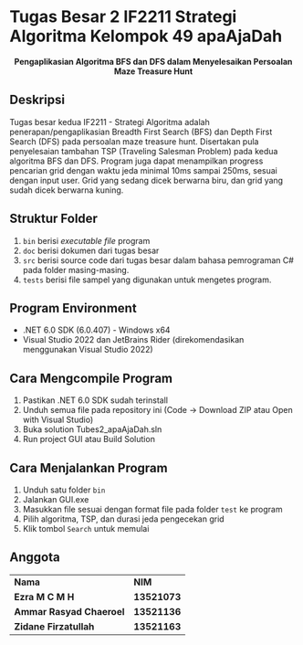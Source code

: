 # Tugas Besar 2 IF2211 Strategi Algoritma Kelompok 49 apaAjaDah

<p align="center">
  <strong>Pengaplikasian Algoritma BFS dan DFS dalam Menyelesaikan Persoalan Maze Treasure Hunt</strong><br/>
</p>

## Deskripsi
Tugas besar kedua IF2211 - Strategi Algoritma adalah penerapan/pengaplikasian Breadth First Search (BFS) dan Depth First Search (DFS) pada persoalan maze treasure hunt. Disertakan pula penyelesaian tambahan TSP (Traveling Salesman Problem) pada kedua algoritma BFS dan DFS. Program juga dapat menampilkan progress pencarian grid dengan waktu jeda minimal 10ms sampai 250ms, sesuai dengan input user. Grid yang sedang dicek berwarna biru, dan grid yang sudah dicek berwarna kuning.

## Struktur Folder
1. `bin` berisi *executable file* program
2. `doc` berisi dokumen dari tugas besar
3. `src` berisi source code dari tugas besar dalam bahasa pemrograman C# pada folder masing-masing.
4. `tests` berisi file sampel yang digunakan untuk mengetes program.

## Program Environment
- .NET 6.0 SDK (6.0.407) - Windows x64
- Visual Studio 2022 dan JetBrains Rider (direkomendasikan menggunakan Visual Studio 2022)

## Cara Mengcompile Program
1. Pastikan .NET 6.0 SDK sudah terinstall
2. Unduh semua file pada repository ini (Code -> Download ZIP atau Open with Visual Studio)
3. Buka solution Tubes2_apaAjaDah.sln
4. Run project GUI atau Build Solution

## Cara Menjalankan Program
1. Unduh satu folder `bin`
2. Jalankan GUI.exe
3. Masukkan file sesuai dengan format file pada folder `test` ke program
4. Pilih algoritma, TSP, dan durasi jeda pengecekan grid
5. Klik tombol `Search` untuk memulai


## Anggota
<table>
    <tr>
      <td><b>Nama</b></td>
      <td><b>NIM</b></td>
    </tr>
    <tr>
      <td><b>Ezra M C M H</b></td>
      <td><b>13521073</b></td>
    </tr>
    <tr>
      <td><b>Ammar Rasyad Chaeroel</b></td>
      <td><b>13521136</b></td>
    </tr>
    <tr>
      <td><b>Zidane Firzatullah</b></td>
      <td><b>13521163</b></td>
    </tr>
</table>

